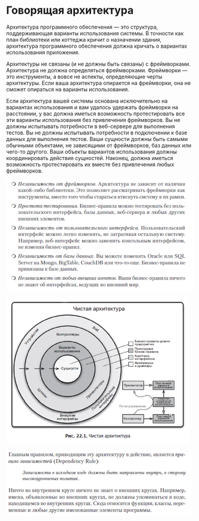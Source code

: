 # Говорящая архитектура

Архитектура программного обеспечения — это структура, поддерживающая варианты 
использования системы. В точности как план библиотеки или коттеджа кричит о 
назначении здания, архитектура программного обеспечения должна кричать о вариантах
использования приложения.

Архитектуры не связаны (и не должны быть связаны) с фреймворками. Архитектура не
должна определяться фреймворками. Фреймворки — это инструменты, а вовсе не 
аспекты, определяющие черты архитектуры. Если ваша архитектура опирается на 
фреймворки, она не сможет опираться на варианты использования.

Если архитектура вашей системы основана исключительно на вариантах использования
и вам удалось удержать фреймворки на расстоянии, у вас должна иметься возможность
протестировать все эти варианты использования без привлечения фреймворков. Вы 
не должны испытывать потребности в веб-сервере для выполнения тестов. Вы не 
должны испытывать потребности в подключении к базе данных для выполнения тестов.
Ваши сущности должны быть самыми обычными объектами, не зависящими от 
фреймворков, баз данных или чего-то другого. Ваши объекты вариантов использования
должны координировать действия сущностей. Наконец, должна иметься возможность 
протестировать их вместе без привлечения любых фреймворков.

![img.png](img.png)

![img_1.png](img_1.png)

![img_2.png](img_2.png)


